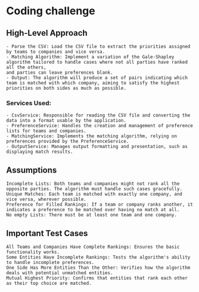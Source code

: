 # Coding challenge


## High-Level Approach

    - Parse the CSV: Load the CSV file to extract the priorities assigned by teams to companies and vice versa. 
    - Matching Algorithm: Implement a variation of the Gale-Shapley algorithm tailored to handle cases where not all parties have ranked all the others, 
    and parties can leave preferences blank.
    - Output: The algorithm will produce a set of pairs indicating which team is matched with which company, aiming to satisfy the highest priorities on both sides as much as possible.

### Services Used:
    - CsvService: Responsible for reading the CSV file and converting the data into a format usable by the application.
    - PreferenceService: Handles the creation and management of preference lists for teams and companies.
    - MatchingService: Implements the matching algorithm, relying on preferences provided by the PreferenceService.
    - OutputService: Manages output formatting and presentation, such as displaying match results.


## Assumptions

    Incomplete Lists: Both teams and companies might not rank all the opposite parties. The algorithm must handle such cases gracefully.
    Unique Matches: Each team is matched with exactly one company, and vice versa, wherever possible.
    Preference for Filled Rankings: If a team or company ranks another, it indicates a preference to be matched over having no match at all.
    No empty Lists: There must be at least one team and one company. 


## Important Test Cases

    All Teams and Companies Have Complete Rankings: Ensures the basic functionality works.
    Some Entities Have Incomplete Rankings: Tests the algorithm's ability to handle incomplete preferences.
    One Side Has More Entities Than the Other: Verifies how the algorithm deals with potential unmatched entities.
    Mutual Highest Priority: Confirms that entities that rank each other as their top choice are matched.